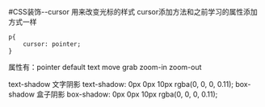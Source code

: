 #CSS装饰--cursor
用来改变光标的样式
cursor添加方法和之前学习的属性添加方式一样
```
p{
    cursor: pointer;
}
```
属性有：pointer default text move grab zoom-in zoom-out

text-shadow 文字阴影 text-shadow: 0px 0px 10px rgba(0, 0, 0, 0.11);
box-shadow 盒子阴影 box-shadow: 0px 0px 10px rgba(0, 0, 0, 0.11);